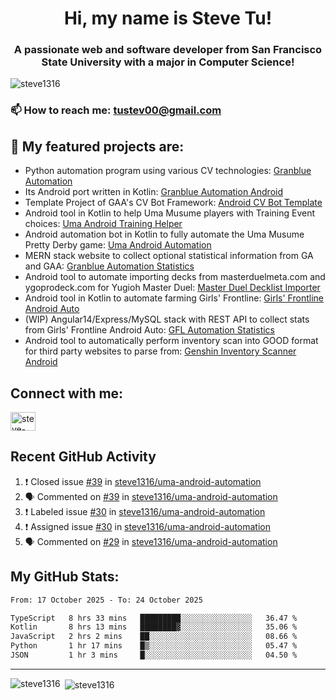 <h1 align="center">Hi, my name is Steve Tu!</h1>
<h3 align="center">A passionate web and software developer from San Francisco State University with a major in Computer Science!</h3>

<p align="left"> <img src="https://komarev.com/ghpvc/?username=steve1316&label=Profile%20views&color=0e75b6&style=flat" alt="steve1316" /> </p>

### 📫 How to reach me: **tustev00@gmail.com**

## 🔭 My featured projects are:
- Python automation program using various CV technologies: [Granblue Automation](https://github.com/steve1316/granblue-automation-pyautogui)
- Its Android port written in Kotlin: [Granblue Automation Android](https://github.com/steve1316/granblue-automation-android)
- Template Project of GAA's CV Bot Framework: [Android CV Bot Template](https://github.com/steve1316/android-cv-bot-template)
- Android tool in Kotlin to help Uma Musume players with Training Event choices: [Uma Android Training Helper](https://github.com/steve1316/uma-android-training-helper)
- Android automation bot in Kotlin to fully automate the Uma Musume Pretty Derby game: [Uma Android Automation](https://github.com/steve1316/uma-android-automation)
- MERN stack website to collect optional statistical information from GA and GAA: [Granblue Automation Statistics](https://github.com/steve1316/granblue-automation-statistics)
- Android tool to automate importing decks from masterduelmeta.com and ygoprodeck.com for Yugioh Master Duel: [Master Duel Decklist Importer](https://github.com/steve1316/masterduel-android-decklist-importer)
- Android tool in Kotlin to automate farming Girls' Frontline: [Girls' Frontline Android Auto](https://github.com/steve1316/gfl-android-auto)
- (WIP) Angular14/Express/MySQL stack with REST API to collect stats from Girls' Frontline Android Auto: [GFL Automation Statistics](https://github.com/steve1316/gfl-automation-statistics)
- Android tool to automatically perform inventory scan into GOOD format for third party websites to parse from: [Genshin Inventory Scanner Android](https://github.com/steve1316/genshin-inventory-scanner-android)

## Connect with me:

<p align="left">
<a href="https://linkedin.com/in/steve-tu-370ba219b" target="blank"><img align="center" src="https://cdn.jsdelivr.net/npm/simple-icons@3.0.1/icons/linkedin.svg" alt="steve-tu-370ba219b" height="30" width="40" /></a>
</p>

## Recent GitHub Activity

<!--START_SECTION:activity-->
1. ❗️ Closed issue [#39](https://github.com/steve1316/uma-android-automation/issues/39) in [steve1316/uma-android-automation](https://github.com/steve1316/uma-android-automation)
2. 🗣 Commented on [#39](https://github.com/steve1316/uma-android-automation/issues/39) in [steve1316/uma-android-automation](https://github.com/steve1316/uma-android-automation)
3. ❗️ Labeled issue [#30](https://github.com/steve1316/uma-android-automation/issues/30) in [steve1316/uma-android-automation](https://github.com/steve1316/uma-android-automation)
4. ❗️ Assigned issue [#30](https://github.com/steve1316/uma-android-automation/issues/30) in [steve1316/uma-android-automation](https://github.com/steve1316/uma-android-automation)
5. 🗣 Commented on [#29](https://github.com/steve1316/uma-android-automation/issues/29) in [steve1316/uma-android-automation](https://github.com/steve1316/uma-android-automation)
<!--END_SECTION:activity-->

## My GitHub Stats:

<!--START_SECTION:waka-->

```txt
From: 17 October 2025 - To: 24 October 2025

TypeScript   8 hrs 33 mins   █████████░░░░░░░░░░░░░░░░   36.47 %
Kotlin       8 hrs 13 mins   ████████▓░░░░░░░░░░░░░░░░   35.06 %
JavaScript   2 hrs 2 mins    ██░░░░░░░░░░░░░░░░░░░░░░░   08.66 %
Python       1 hr 17 mins    █▒░░░░░░░░░░░░░░░░░░░░░░░   05.47 %
JSON         1 hr 3 mins     █░░░░░░░░░░░░░░░░░░░░░░░░   04.50 %
```

<!--END_SECTION:waka-->

---

<p><img align="left" src="https://github-readme-stats.vercel.app/api/top-langs?username=steve1316&show_icons=true&locale=en&layout=compact&theme=radical" alt="steve1316" /></p>

<p>&nbsp;<img align="center" src="https://github-readme-stats.vercel.app/api?username=steve1316&show_icons=true&locale=en&count_private=true&theme=radical" alt="steve1316" /></p>
